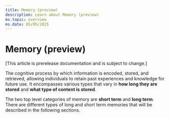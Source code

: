 ```yaml
---
title: Memory (preview)
description: Learn about Memory (preview)
ms.topic: overview
ms.date: 05/05/2025
---
```


# Memory (preview)

[This article is prerelease documentation and is subject to change.]

The cognitive process by which information is encoded, stored, and retrieved, allowing individuals
to retain past experiences and knowledge for future use. It encompasses various types that vary in
**how long they are stored** and **what type of content is stored**.

The two top level categories of memory are **short term** and **long term**. There are different
types of long and short term memories that will be described in the following sections.